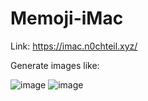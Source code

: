 # Memoji-iMac
Link: https://imac.n0chteil.xyz/

Generate images like:

![image](https://i.imgur.com/FKGujiN.jpg)
![image](https://i.imgur.com/CwQXZU1.jpg)
